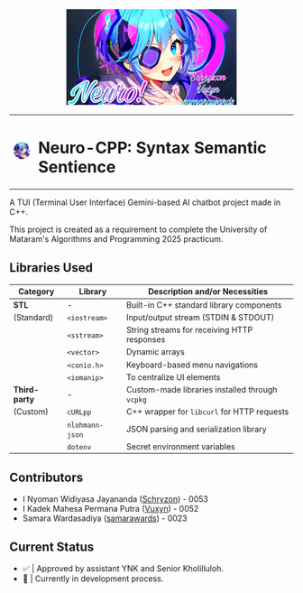 <p align="center">
  <img src="img/Neuro-Banner-1MB.png" alt="description" style="width:60%;">
</p>

<table>
<tr>
<td><img src="img/Neuro-Erased.png" width="40"></td>
<td><h1>Neuro-CPP: Syntax Semantic Sentience</h1></td>
</tr>
</table>

A TUI (Terminal User Interface) Gemini-based AI chatbot project made in C++.

This project is created as a requirement to complete the University of Mataram's Algorithms and Programming 2025 practicum.

## Libraries Used
| Category        | Library         | Description and/or Necessities                 |
|-----------------|-----------------|------------------------------------------------|
| **STL**         | -               | Built-in C++ standard library components       |
| (Standard)      | `<iostream>`    | Input/output stream (STDIN & STDOUT)           |
|                 | `<sstream>`     | String streams for receiving HTTP responses    |
|                 | `<vector>`      | Dynamic arrays                                 |
|                 | `<conio.h>`     | Keyboard-based menu navigations                |
|                 | `<iomanip>`     | To centralize UI elements                      |
| **Third-party** | -               | Custom-made libraries installed through `vcpkg`|
|    (Custom)     | `cURLpp`        | C++ wrapper for `libcurl` for HTTP requests    |
|                 | `nlohmann-json` | JSON parsing and serialization library         |
|                 | `dotenv`        | Secret environment variables                   |

## Contributors
- I Nyoman Widiyasa Jayananda ([Schryzon](https://github.com/Schryzon)) - 0053
- I Kadek Mahesa Permana Putra ([Vuxyn](https://github.com/Vuxyn)) - 0052
- Samara Wardasadiya ([samarawards](https://github.com/samarawards)) - 0023

## Current Status
- ✅ | Approved by assistant YNK and Senior Kholilluloh.
- 🚧 | Currently in development process.